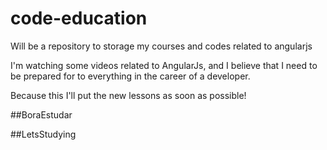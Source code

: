 # code-education
Will be a repository to storage my courses and codes related to angularjs


I'm watching some videos related to AngularJs, and I believe that I need to be prepared for to everything in the career of a developer.

Because this I'll put the new lessons as soon as possible!

##BoraEstudar

##LetsStudying


